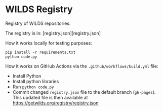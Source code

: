 WILDS Registry
==============

Registry of WILDS repositories.

The registry is in: [registry.json][registry.json]

How it works locally for testing purposes:

```
pip install -r requirements.txt
python code.py
```

How it works on GitHub Actions via the `.github/workflows/build.yml` file:

- Install Python
- Install python libraries
- Run `python code.py`
- Commit changed `registry.json` file to the default branch (`gh-pages`). This updated file is then available at <https://getwilds.org/registry/registry.json>
